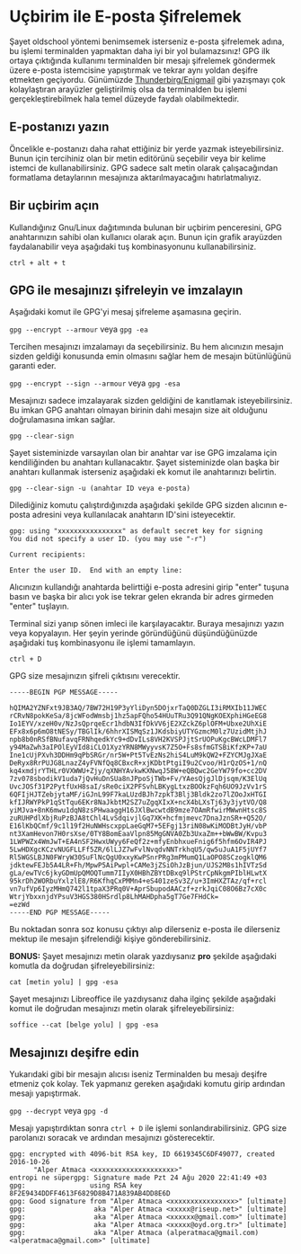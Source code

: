 # Uçbirim ile E-posta Şifrelemek

Şayet oldschool yöntemi benimsemek isterseniz e-posta şifrelemek adına, bu işlemi terminalden yapmaktan daha iyi bir yol bulamazsınız! GPG ilk ortaya çıktığında kullanımı terminalden bir mesajı şifrelemek göndermek üzere e-posta istemcisine yapıştırmak ve tekrar aynı yoldan deşifre etmekten geçiyordu. Günümüzde [Thunderbirg/Enigmail](thunderbird_enigmail.md) gibi yazışmayı çok kolaylaştıran arayüzler geliştirilmiş olsa da terminalden bu işlemi gerçekleştirebilmek hala temel düzeyde faydalı olabilmektedir.

## E-postanızı yazın

Öncelikle e-postanızı daha rahat ettiğiniz bir yerde yazmak isteyebilirsiniz. Bunun için tercihiniz olan bir metin editörünü seçebilir veya bir kelime istemci de kullanabilirsiniz. GPG sadece salt metin olarak çalışacağından formatlama detaylarının mesajınıza aktarılmayacağını hatırlatmalıyız.

## Bir uçbirim açın

Kullandığınız Gnu/Linux dağıtımında bulunan bir uçbirim penceresini, GPG anahtarınızın sahibi olan kullanıcı olarak açın. Bunun için grafik arayüzden faydalanabilir veya aşağıdaki tuş kombinasyonunu kullanabilirsiniz.

`ctrl + alt + t`

## GPG ile mesajınızı şifreleyin ve imzalayın

Aşağıdaki komut ile GPG'yi mesaj şifreleme aşamasına geçirin.

`gpg --encrypt --armour` veya `gpg -ea`

Tercihen mesajınızı imzalamayı da seçebilirsiniz. Bu hem alıcınızın mesajın sizden geldiği konusunda emin olmasını sağlar hem de mesajın bütünlüğünü garanti eder.

`gpg --encrypt --sign --armour` veya `gpg -esa`

Mesajınızı sadece imzalayarak sizden geldiğini de kanıtlamak isteyebilirsiniz. Bu imkan GPG anahtarı olmayan birinin dahi mesajın size ait olduğunu doğrulamasına imkan sağlar.

`gpg --clear-sign`

Şayet sisteminizde varsayılan olan bir anahtar var ise GPG imzalama için kendiliğinden bu anahtarı kullanacaktır. Şayet sisteminizde olan başka bir anahtarı kullanmak isterseniz aşağıdaki ek komut ile anahtarınızı belirtin.

`gpg --clear-sign -u (anahtar ID veya e-posta)`

Dilediğiniz komutu çalıştırdığınızda aşağıdaki şekilde GPG sizden alıcının e-posta adresini veya kullanılacak anahtarın ID'sini isteyecektir.

```
gpg: using "xxxxxxxxxxxxxxxx" as default secret key for signing
You did not specify a user ID. (you may use "-r")

Current recipients:

Enter the user ID.  End with an empty line: 

```
Alıcınızın kullandığı anahtarda belirttiği e-posta adresini girip "enter" tuşuna basın ve başka bir alıcı yok ise tekrar gelen ekranda bir adres girmeden "enter" tuşlayın.

Terminal sizi yanıp sönen imleci ile karşılayacaktır. Buraya mesajınızı yazın veya kopyalayın. Her şeyin yerinde göründüğünü düşündüğünüzde aşağıdaki tuş kombinasyonu ile işlemi tamamlayın.

`ctrl + D`

GPG size mesajınızın şifreli çıktısını verecektir.

```
-----BEGIN PGP MESSAGE-----

hQIMA2YZNFxt9JB3AQ/7BW72H19P3yYliDyn5DOjxrTaQ0DZGLI3iRMXIb11JWEC
rCRvN8pokKeSa/8jcWFodWmsbj1hz5apFQho54HUuTRu3Q91QNgKOEXphiHGeEG8
Io1EYV/xzeH0v/NzJsQprqeEcr1hdbN3IfDkVV6jE2XZckZ6plOFM+Ubxe2UhXiE
EFx8x6p6mO8tNESy/TBGlIk/6hhrXISMqSz1JKdsbiyUTYGzmcM0lz7UzidMtjhJ
npb8b0nRSfBNufavqFRNhqedkYc9+dDvILs8VH2KVSPJjtSrUOPuKgcBWcLDMFl7
y94MaZwh3aIPOlEyVId8iCLO1XyzYRN8MWyyvsK7Z5O+Fs8sfmGTSBiKfzKP+7aU
Ine1cUjPXvh3DDHm9qPbSRGr/nr5W+Pt5TvEzNs2hiS4LuM9kQW2+FZYCMJgJXaE
DeRyx8RrPUJG8LnazZ4yFVNfQq8CBxcR+xjKDbtPtgiI9u2Cvoo/H1rQzOS+1/nQ
kq4xmdjrYTHLr0VXWWU+Zjy/qXNHYAvkwKXNwqJ58W+eQBQwc2GeYW79fo+cc2DV
7zv078sbodikV1uda7jQvHuDnSUa8nJPpoSjTWb+Fv/YAesQjgJlDjsqm/K3ElUq
UvcJOSf31P2PytfUxH8saI/sRe0ciX2PFSvhLBKygLtxzBOOkzFqh6UO9JzVv1rS
6QFIjHJTZebjytaMF/iGJnL99F7kaLUzdBJh7zpkT3Blj3Bldk2zo7lZOoJxHTGI
kfIJRWYPkP1qStTqu6EKr8NaJkbtM2SZ7uZgqXIxX+ncX4bLXsTj63y3jytVO/Q8
yiMJva+8nK6mwu1dqN8zsPHwaaggH16JXlBwcwtdB9mze7OAmRfwirMWwnHtsc8S
zuRUHPdlXbjRuPzBJA8tChl4LvSdqivjlGq7XK+hcfmjmevc7DnaJznSR++Q52O/
E16lKbQCmf/9c1l19f2HuNWHscxppLaeGqM7+5EFgj13riN08wKiMODBtJyH/vbP
nt3XamHevon7H0rsXse/0TY8BomEaaVlpn85MgGNVA0Zb3UxaZm++bWwBW/Kvpu3
1LWPWZx4WmJwT+EA4nSF2HwxUWyy6FeQf2z+mfyEnbhxueFnig6f5hfm6OvIR4PJ
5LwHDXgcKCzvNUGFLLFf5ZR/6lLJZ7wFvlNvqdvNNTrkhqU5/qw5uJuA1F5jUYf7
Rl5WGSLBJN0FWryW30SuFlNcQgU0xxyKwPSnrPRg3mPMumQ1LaOPO8SCzogklQM6
jdktewFEJb5A4LR+Fh/MpwP5AiPwpl+CAMe3jZSiOhJzBjun/UJS2M8s1hIVTzSd
gLa/ewTVc6jkyGDmUpQMOQTumm7IIyX0HBhZBYtDBxq9lPStrCpNkgmPIblHLwtX
95krDh2WORbuYxlzlE8/R6KfhqCxPMMn4+eS401zeSv3Z/u+3ImHXZTAz/qf+rcl
vn7ufVp6IyzMHmQ742l1tpaX3PRq0V+AprSbupodAACzf+zrkJqiC08O6Bz7cX0c
WtrjYbxxnjdYPsuV3HGS380HSrdlp8LhMAHDpha5gT7Ge7FHdCk=
=ezWd
-----END PGP MESSAGE-----

```

Bu noktadan sonra soz konusu çıktıyı alıp dilerseniz e-posta ile dilerseniz mektup ile mesajın şifrelendiği kişiye gönderebilirsiniz.

**BONUS:** Şayet mesajınızı metin olarak yazdıysanız **pro** şekilde aşağıdaki komutla da doğrudan şifreleyebilirsiniz:

`cat [metin yolu] | gpg -esa`

Şayet mesajınızı Libreoffice ile yazdıysanız daha ilginç şekilde aşağıdaki komut ile doğrudan mesajınızı metin olarak şifreleyebilirsiniz:

`soffice --cat [belge yolu] | gpg -esa`

## Mesajınızı deşifre edin

Yukarıdaki gibi bir mesajın alıcısı iseniz Terminalden bu mesajı deşifre etmeniz çok kolay. Tek yapmanız gereken aşağıdaki komutu girip ardından mesajı yapıştırmak.

`gpg --decrypt` veya `gpg -d`

Mesajı yapıştırdıktan sonra `ctrl + D` ile işlemi sonlandırabilirsiniz. GPG size parolanızı soracak ve ardından mesajınızı gösterecektir.

```
gpg: encrypted with 4096-bit RSA key, ID 6619345C6DF49077, created 2016-10-26
      "Alper Atmaca <xxxxxxxxxxxxxxxxxxxx>"
entropi ne süpergpg: Signature made Pzt 24 Ağu 2020 22:41:49 +03
gpg:                using RSA key 8F2E9434DDFF4613F6829D8B471A839AB4DD8E6D
gpg: Good signature from "Alper Atmaca <xxxxxxxxxxxxxxxx>" [ultimate]
gpg:                 aka "Alper Atmaca <xxxxx@riseup.net>" [ultimate]
gpg:                 aka "Alper Atmaca <xxxxxx@gmail.com>" [ultimate]
gpg:                 aka "Alper Atmaca <xxxxx@oyd.org.tr>" [ultimate]
gpg:                 aka "Alper Atmaca (alperatmaca@gmail.com) <alperatmaca@gmail.com>" [ultimate]

```
